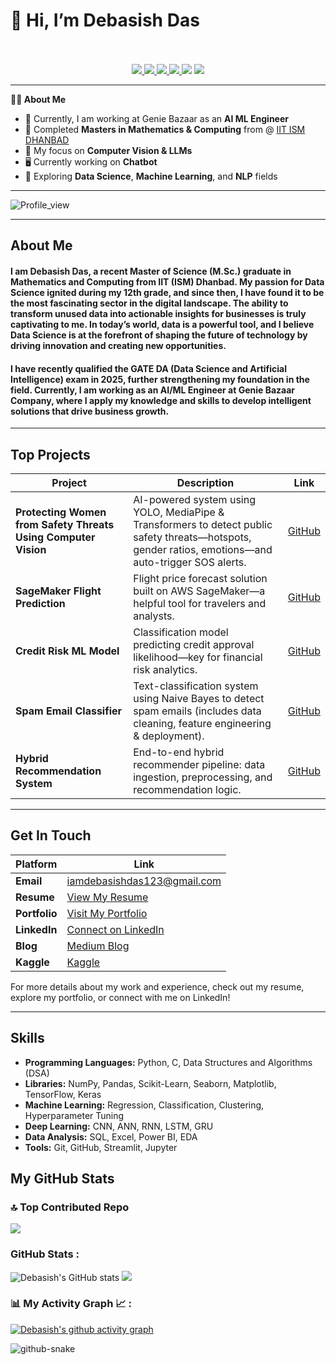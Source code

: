 # 👋 Hi, I’m Debasish Das
<p align="center">
<a href="https://github.com/iamdebasishdas123">
</a>
<br/>
<br/>

<a href="https://medium.com/@iamdebasishdas123">
    <img src="https://img.shields.io/badge/Blog-Medium-red?style=flat-square">
</a>  
<a href="https://drive.google.com/file/d/1zraYhz7O9FFvhFe6KV2Qa2ybGRf_PKQR/view?usp=drive_link">
    <img src="https://img.shields.io/badge/PDF-Resume-red?style=flat-square&logo=adobe">
</a>  
<a href="https://www.linkedin.com/in/debasish-das-543513285/">
    <img src="https://img.shields.io/badge/-Linkedin-blue?style=flat-square&logo=linkedin">
</a>
<a href="mailto:iamdebasishdas123@gmail.com">
    <img src="https://img.shields.io/badge/-Email-red?style=flat-square&logo=gmail&logoColor=white">
</a>
<a href="https://www.kaggle.com/iamdebasishdas"><img src="https://img.shields.io/badge/Kaggle-blue?style=flat-square&logo=kaggle"></a>

<a href="https://github.com/iamdebasishdas123">
    <img src="https://github-stats-alpha.vercel.app/api?username=iamdebasishdas123&cc=22272e&tc=37BCF6&ic=fff&bc=0000">
</a>
</p>

---

**👨‍🎓 About Me**
- 🏢 Currently, I am working at Genie Bazaar as an **AI ML Engineer** 
- 📖 Completed **Masters in Mathematics & Computing** from @ [IIT ISM DHANBAD](https://www.iitism.ac.in/)
- 🔬 My focus on **Computer Vision & LLMs** 
- 🖥️ Currently working on **Chatbot**
- 🌱 Exploring **Data Science**, **Machine Learning**, and **NLP** fields

---
![Profile_view](https://komarev.com/ghpvc/?username=iamdebasishdas123&label=PROFILE+VIEWS)

---

## About Me

#### I am Debasish Das, a recent Master of Science (M.Sc.) graduate in Mathematics and Computing from IIT (ISM) Dhanbad. My passion for Data Science ignited during my 12th grade, and since then, I have found it to be the most fascinating sector in the digital landscape. The ability to transform unused data into actionable insights for businesses is truly captivating to me. In today’s world, data is a powerful tool, and I believe Data Science is at the forefront of shaping the future of technology by driving innovation and creating new opportunities.

#### I have recently qualified the GATE DA (Data Science and Artificial Intelligence) exam in 2025, further strengthening my foundation in the field. Currently, I am working as an AI/ML Engineer at Genie Bazaar Company, where I apply my knowledge and skills to develop intelligent solutions that drive business growth.

---

## Top Projects

| Project                                                   | Description                                                                                                                   | Link                                                                                                                                                  |
|-----------------------------------------------------------|-------------------------------------------------------------------------------------------------------------------------------|-------------------------------------------------------------------------------------------------------------------------------------------------------|
| **Protecting Women from Safety Threats Using Computer Vision** | AI-powered system using YOLO, MediaPipe & Transformers to detect public safety threats—hotspots, gender ratios, emotions—and auto-trigger SOS alerts. | [GitHub](https://github.com/iamdebasishdas123/Protecting-Women-from-Safety-Threats-Using-Computer-Vision.git) |
| **SageMaker Flight Prediction**                           | Flight price forecast solution built on AWS SageMaker—a helpful tool for travelers and analysts.                             | [GitHub](https://github.com/iamdebasishdas123/SageMaker_Flight_Prediction.git) |
| **Credit Risk ML Model**                                  | Classification model predicting credit approval likelihood—key for financial risk analytics.                                 | [GitHub](https://github.com/iamdebasishdas123/Credit_Risk_Machine_Learning_Model.git)|
| **Spam Email Classifier**                                 | Text-classification system using Naive Bayes to detect spam emails (includes data cleaning, feature engineering & deployment). | [GitHub](https://github.com/iamdebasishdas123/Spam_Email_Classifier.git)|
| **Hybrid Recommendation System**                          | End-to-end hybrid recommender pipeline: data ingestion, preprocessing, and recommendation logic.                             | [GitHub](https://github.com/iamdebasishdas123/Hybrid_Recommendation_System.git)  |

---

## Get In Touch

| Platform      | Link                                                                              |
|---------------|-----------------------------------------------------------------------------------|
| **Email**     | [iamdebasishdas123@gmail.com](mailto:iamdebasishdas123@gmail.com)                 |
| **Resume**    | [View My Resume](https://drive.google.com/file/d/1zraYhz7O9FFvhFe6KV2Qa2ybGRf_PKQR/view?usp=drive_link) |
| **Portfolio** | [Visit My Portfolio](https://sites.google.com/view/iamdebasish123/home)           |
| **LinkedIn**  | [Connect on LinkedIn](https://www.linkedin.com/in/debasish-das-543513285/)        |
| **Blog**      | [Medium Blog](https://medium.com/@iamdebasishdas123)                              |
| **Kaggle**    | [Kaggle](https://www.kaggle.com/iamdebasishdas)                                   |

For more details about my work and experience, check out my resume, explore my portfolio, or connect with me on LinkedIn!

---
## Skills

- **Programming Languages:** Python, C, Data Structures and Algorithms (DSA)
- **Libraries:** NumPy, Pandas, Scikit-Learn, Seaborn, Matplotlib, TensorFlow, Keras
- **Machine Learning:** Regression, Classification, Clustering, Hyperparameter Tuning
- **Deep Learning:** CNN, ANN, RNN, LSTM, GRU
- **Data Analysis:** SQL, Excel, Power BI, EDA
- **Tools:** Git, GitHub, Streamlit, Jupyter

## My GitHub Stats

### 🔝 Top Contributed Repo
![](https://github-contributor-stats.vercel.app/api?username=iamdebasishdas123&limit=3&theme=radical&combine_all_yearly_contributions=true)


<h3 align="left">GitHub Stats :</h3>


![Debasish's GitHub stats](https://github-readme-stats.vercel.app/api?username=iamdebasishdas123&show_icons=true&theme=radical)
![](https://nirzak-streak-stats.vercel.app/?user=iamdebasishdas123&theme=radical&hide_border=false)<br/>


<h3 align="left">📊 My Activity Graph 📈 :</h3>


[![Debasish's github activity graph](https://github-readme-activity-graph.vercel.app/graph?username=iamdebasishdas123&bg_color=170210&color=f50fe6&line=9e4c98&point=403d3d&area=true&hide_border=true)](https://github.com/ashutosh00710/github-readme-activity-graph)




<picture>
  <source media="(prefers-color-scheme: dark)" srcset="https://raw.githubusercontent.com/tobiasmeyhoefer/tobiasmeyhoefer/output/github-snake-dark.svg" />
  <source media="(prefers-color-scheme: light)" srcset="https://raw.githubusercontent.com/tobiasmeyhoefer/tobiasmeyhoefer/output/github-snake.svg" />
  <img alt="github-snake" src="https://raw.githubusercontent.com/tobiasmeyhoefer/tobiasmeyhoefer/output/github-snake.svg" />
</picture>


